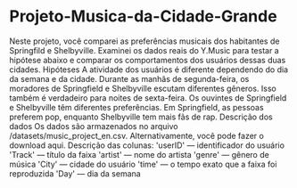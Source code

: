 # Projeto-Musica-da-Cidade-Grande
Neste projeto, você comparei as preferências musicais dos habitantes de Springfild e Shelbyville. Examinei os dados reais do Y.Music para testar a hipótese abaixo e comparar os comportamentos dos usuários dessas duas cidades.
Hipóteses
A atividade dos usuários é diferente dependendo do dia da semana e da cidade.
Durante as manhãs de segunda-feira, os moradores de Springfield e Shelbyville escutam diferentes gêneros. Isso também é verdadeiro para noites de sexta-feira.
Os ouvintes de Springfield e Shelbyville têm diferentes preferências. Em Springfield, as pessoas preferem pop, enquanto Shelbyville tem mais fãs de rap.
Descrição dos dados
Os dados são armazenados no arquivo /datasets/music_project_en.csv. Alternativamente, você pode fazer o download aqui.
Descrição das colunas:
'userID' — identificador do usuário
'Track' — título da faixa
'artist' — nome do artista
'genre' — gênero de música
'City' — cidade do usuário
'time' — o tempo exato que a faixa foi reproduzida
'Day' — dia da semana
